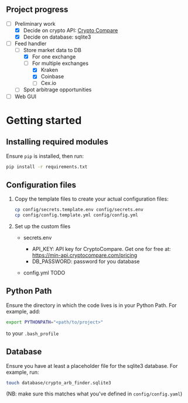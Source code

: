 ## Project progress

- [ ] Preliminary work
   - [x] Decide on crypto API:  <a href="https://min-api.cryptocompare.com/" target="_blank">Crypto Compare</a>
   - [x] Decide on database: sqlite3
- [ ] Feed handler
   - [ ] Store market data to DB
      - [x] For one exchange
      - [ ] For multiple exchanges
         - [x] Kraken
         - [x] Coinbase
         - [ ] Cex.io
   - [ ] Spot arbitrage opportunities
- [ ] Web GUI

# Getting started
## Installing required modules

Ensure `pip` is installed, then run:
``` sh
pip install -r requirements.txt
```

## Configuration files

1. Copy the template files to create your actual configuration files:

   ```sh
   cp config/secrets.template.env config/secrets.env
   cp config/config.template.yml config/config.yml
   ```

2. Set up the custom files 

    * secrets.env
        * API_KEY: API key for CryptoCompare. Get one for free at: https://min-api.cryptocompare.com/pricing
        * DB_PASSWORD: password for you database
    
    * config.yml
    TODO

## Python Path

Ensure the directory in which the code lives is in your Python Path.
For example, add:
``` sh
export PYTHONPATH="<path/to/project>"
```
to your `.bash_profile`

## Database

Ensure you have at least a placeholder file for the sqlite3 database.
For example, run:
``` sh
touch database/crypto_arb_finder.sqlite3
```
(NB: make sure this matches what you've defined in `config/config.yaml`)
